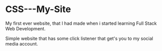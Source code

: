 # CSS---My-Site

My first ever website, that I had made when i started learning Full Stack Web Development.

Simple website that has some click listener that get's you to my social media account.
